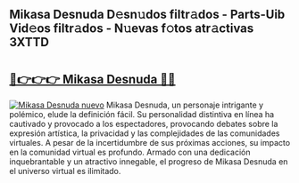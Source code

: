 ## Mikasa Desnuda D𝚎sn𝚞dos filtr𝚊dos - Parts-Uib Vid𝚎os filtr𝚊dos - N𝚞evas f𝚘tos atr𝚊ctivas 3XTTD

# <h2><a href="http://mba2vv1.tromn.icu/?c=Mikasa+Desnuda">🔗👉👉👉 Mikasa Desnuda 🔗🔗</a></h2>

[![Mikasa Desnuda nuevo](https://i.imgur.com/pEAQMta.gif)](http://mba2vv1.tromn.icu/?c=Mikasa+Desnuda)
Mikasa Desnuda, un personaje intrigante y polémico, elude la definición fácil. Su personalidad distintiva en línea ha cautivado y provocado a los espectadores, provocando debates sobre la expresión artística, la privacidad y las complejidades de las comunidades virtuales. A pesar de la incertidumbre de sus próximas acciones, su impacto en la comunidad virtual es profundo. Armado con una dedicación inquebrantable y un atractivo innegable, el progreso de Mikasa Desnuda en el universo virtual es ilimitado.
